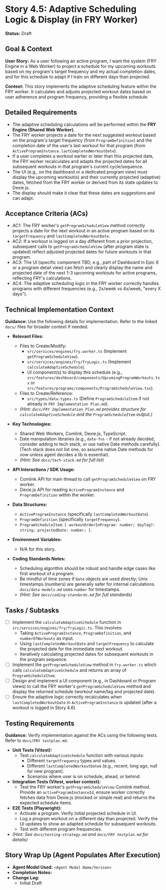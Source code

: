 # Story 4.5: Adaptive Scheduling Logic & Display (in FRY Worker)

**Status:** Draft

## Goal & Context

**User Story:** As a user following an active program, I want the system (FRY Engine in a Web Worker) to project a schedule for my upcoming workouts based on my program's target frequency and my actual completion dates, and for this schedule to adapt if I train on different days than projected.

**Context:** This story implements the adaptive scheduling feature within the FRY worker. It calculates and adjusts projected workout dates based on user adherence and program frequency, providing a flexible schedule.

## Detailed Requirements

* The adaptive scheduling calculations will be performed within the **FRY Engine (Shared Web Worker)**.
* The FRY worker projects a date for the next suggested workout based on the program's target frequency (from `ProgramDefinition`) and the completion date of the user's last workout for that program (from `ActiveProgramInstance.lastCompletedWorkoutDate`).
* If a user completes a workout earlier or later than this projected date, the FRY worker recalculates and adapts the projected dates for all subsequent workouts in that program's current cycle/sequence.
* The UI (e.g., on the dashboard or a dedicated program view) must display the upcoming workout(s) and their currently projected (adaptive) dates, fetched from the FRY worker or derived from its state updates to Dexie.js.
* The display should make it clear that these dates are suggestions and can adapt.

## Acceptance Criteria (ACs)

* AC1: The FRY worker's `getProgramScheduleView` method correctly projects a date for the next workout in an active program based on its `targetFrequency` and `lastCompletedWorkoutDate`.
* AC2: If a workout is logged on a day different from a prior projection, subsequent calls to `getProgramScheduleView` (after program state is updated) reflect adjusted projected dates for future workouts in that program.
* AC3: The UI (specific component TBD, e.g., part of Dashboard in Epic 6 or a program detail view) can fetch and clearly display the name and projected date of the next 1-3 upcoming workouts for active programs, reflecting FRY's calculations.
* AC4: The adaptive scheduling logic in the FRY worker correctly handles programs with different frequencies (e.g., 2x/week vs 4x/week, "every X days").

## Technical Implementation Context

**Guidance:** Use the following details for implementation. Refer to the linked `docs/` files for broader context if needed.

* **Relevant Files:**
  * Files to Create/Modify:
    * `src/services/engines/fry.worker.ts` (Implement `getProgramScheduleView`).
    * `src/services/engines/fry/fryLogic.ts` (Implement `calculateAdaptiveSchedule`).
    * UI component(s) to display this schedule (e.g., `src/features/dashboard/components/UpcomingProgramWorkouts.tsx` or `src/features/programs/components/ProgramScheduleView.tsx`).
  * Files to Create/Reference:
    * `src/types/data.types.ts` (Define `ProgramScheduleItem` if not already in `FRY Implementation Plan.md`).
  * _(Hint: `docs/FRY Implementation Plan.md` provides structure for `calculateAdaptiveSchedule` and the `ProgramScheduleItem` output.)_

* **Key Technologies:**
  * Shared Web Workers, Comlink, Dexie.js, TypeScript.
  * Date manipulation libraries (e.g., `date-fns` - if not already decided, consider adding to tech stack, or use native Date methods carefully). (Tech stack does not list one, so assume native Date methods for now unless agent decides a lib is essential).
  * _(Hint: See `docs/tech-stack.md` for full list)_

* **API Interactions / SDK Usage:**
  * Comlink API for main thread to call `getProgramScheduleView` on FRY worker.
  * Dexie.js API for reading `ActiveProgramInstance` and `ProgramDefinition` within the worker.

* **Data Structures:**
  * `ActiveProgramInstance` (specifically `lastCompletedWorkoutDate`).
  * `ProgramDefinition` (specifically `targetFrequency`).
  * `ProgramScheduleItem`: `{ workoutOrderInProgram: number; dayTag?: string; projectedDate: number; }`.

* **Environment Variables:**
  * N/A for this story.

* **Coding Standards Notes:**
  * Scheduling algorithm should be robust and handle edge cases like first workout of a program.
  * Be mindful of time zones if `Date` objects are used directly; Unix timestamps (numbers) are generally safer for internal calculations. `docs/data-models.md` uses `number` for timestamps.
  * _(Hint: See `docs/coding-standards.md` for full standards)_

## Tasks / Subtasks

* [ ] Implement the `calculateAdaptiveSchedule` function in `src/services/engines/fry/fryLogic.ts`. This involves:
  * Taking `ActiveProgramInstance`, `ProgramDefinition`, and `numberOfWorkouts` as input.
  * Using `lastCompletedWorkoutDate` and `targetFrequency` to calculate the projected date for the immediate next workout.
  * Iteratively calculating projected dates for subsequent workouts in the program sequence.
* [ ] Implement the `getProgramScheduleView` method in `fry.worker.ts` which calls `calculateAdaptiveSchedule` and returns an array of `ProgramScheduleItem`.
* [ ] Design and implement a UI component (e.g., in Dashboard or Program views) to call the FRY worker's `getProgramScheduleView` method and display the returned schedule (workout name/tag and projected date).
* [ ] Ensure the adaptive logic correctly recalculates when `lastCompletedWorkoutDate` in `ActiveProgramInstance` is updated (after a workout is logged in Story 4.6).

## Testing Requirements

**Guidance:** Verify implementation against the ACs using the following tests. Refer to `docs/FRY testplan.md`.

* **Unit Tests (Vitest):**
  * Test `calculateAdaptiveSchedule` function with various inputs:
    * Different `targetFrequency` types and values.
    * Different `lastCompletedWorkoutDate`s (e.g., recent, long ago, null for new program).
    * Scenarios where user is on schedule, ahead, or behind.
* **Integration Tests (Vitest, worker context):**
  * Test the FRY worker's `getProgramScheduleView` Comlink method. Provide an `activeProgramInstanceId`, ensure worker correctly fetches data from Dexie.js (mocked or simple real) and returns the expected schedule items.
* **E2E Tests (Playwright):**
  * Activate a program. Verify initial projected schedule in UI.
  * Log a program workout on a different day than projected. Verify the UI updates to show an adapted schedule for subsequent workouts.
  * Test with different program frequencies.
* _(Hint: See `docs/testing-strategy.md` and `docs/FRY testplan.md` for details)_

## Story Wrap Up (Agent Populates After Execution)

* **Agent Model Used:** `<Agent Model Name/Version>`
* **Completion Notes:**
* **Change Log:**
  * Initial Draft
